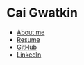 # Cai Gwatkin

- [About me](./about.md)
- [Resume](./resume.md)
- [GitHub](https://github.com/caigwatkin)
- [LinkedIn](https://www.linkedin.com/in/caigwatkin)

